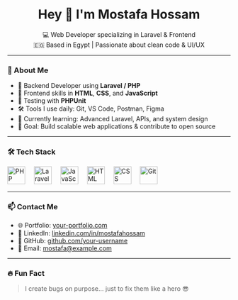 <h1 align="center">Hey 👋 I'm Mostafa Hossam</h1>

<p align="center">
  💻 Web Developer specializing in Laravel & Frontend<br />
  🇪🇬 Based in Egypt | Passionate about clean code & UI/UX<br />
</p>

---

### 🧠 About Me

- 🐘 Backend Developer using **Laravel / PHP**
- 🎨 Frontend skills in **HTML**, **CSS**, and **JavaScript**
- 🧪 Testing with **PHPUnit**
- 🛠️ Tools I use daily: Git, VS Code, Postman, Figma
- 🌱 Currently learning: Advanced Laravel, APIs, and system design
- 🎯 Goal: Build scalable web applications & contribute to open source

---

### 🛠️ Tech Stack

<div align="left">
  <img src="https://cdn.jsdelivr.net/gh/devicons/devicon/icons/php/php-original.svg" height="40" alt="PHP" />
  <img width="12" />
  <img src="https://cdn.jsdelivr.net/gh/devicons/devicon/icons/laravel/laravel-plain.svg" height="40" alt="Laravel" />
  <img width="12" />
  <img src="https://cdn.jsdelivr.net/gh/devicons/devicon/icons/javascript/javascript-original.svg" height="40" alt="JavaScript" />
  <img width="12" />
  <img src="https://cdn.jsdelivr.net/gh/devicons/devicon/icons/html5/html5-original.svg" height="40" alt="HTML" />
  <img width="12" />
  <img src="https://cdn.jsdelivr.net/gh/devicons/devicon/icons/css3/css3-original.svg" height="40" alt="CSS" />
  <img width="12" />
  <img src="https://cdn.jsdelivr.net/gh/devicons/devicon/icons/git/git-original.svg" height="40" alt="Git" />
</div>

---

### 📫 Contact Me

- 🌐 Portfolio: [your-portfolio.com](https://your-portfolio.com)  
- 💼 LinkedIn: [linkedin.com/in/mostafahossam](https://linkedin.com/in/mostafahossam)  
- 🐙 GitHub: [github.com/your-username](https://github.com/your-username)  
- 📩 Email: mostafa@example.com

---

### 🔥 Fun Fact

> I create bugs on purpose... just to fix them like a hero 😎
